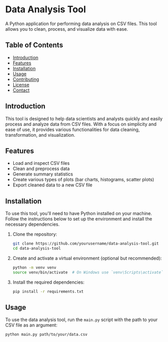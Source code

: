 # Data Analysis Tool

A Python application for performing data analysis on CSV files. This tool allows you to clean, process, and visualize data with ease.

## Table of Contents

- [Introduction](#introduction)
- [Features](#features)
- [Installation](#installation)
- [Usage](#usage)
- [Contributing](#contributing)
- [License](#license)
- [Contact](#contact)

## Introduction

This tool is designed to help data scientists and analysts quickly and easily process and analyze data from CSV files. With a focus on simplicity and ease of use, it provides various functionalities for data cleaning, transformation, and visualization.

## Features

- Load and inspect CSV files
- Clean and preprocess data
- Generate summary statistics
- Create various types of plots (bar charts, histograms, scatter plots)
- Export cleaned data to a new CSV file

## Installation

To use this tool, you'll need to have Python installed on your machine. Follow the instructions below to set up the environment and install the necessary dependencies.

1. Clone the repository:

    ```bash
    git clone https://github.com/yourusername/data-analysis-tool.git
    cd data-analysis-tool
    ```

2. Create and activate a virtual environment (optional but recommended):

    ```bash
    python -m venv venv
    source venv/bin/activate  # On Windows use `venv\Scripts\activate`
    ```

3. Install the required dependencies:

    ```bash
    pip install -r requirements.txt
    ```

## Usage

To use the data analysis tool, run the `main.py` script with the path to your CSV file as an argument:

```bash
python main.py path/to/your/data.csv
